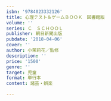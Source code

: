 ```yaml
---
isbn: '9784023332126'
title: 心理テスト＆ゲームＢＯＯＫ　図書館版
volume: ''
series: Ｃ　ＳＣＨＯＯＬ
publisher: 朝日新聞出版
pubdate: '2018-04-06'
cover: ''
author: 小茉莉花／監修
description: ''
price: '1500'
genre: ''
target: 児童
format: 単行本
content: 諸芸・娯楽

---
```

